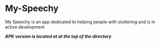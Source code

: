 # My-Speechy
My Speechy is an app dedicated to helping people with stuttering and is in active development 

***APK version is located at at the top of the directory***
